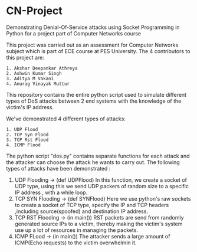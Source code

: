 # CN-Project



Demonstrating Denial-Of-Service attacks using Socket Programming in Python for a project part of Computer Networks course 

This project was carried out as an assessment for Computer Networks subject which is part of ECE course at PES University.
The 4 contributors to this project are:

    1. Akshar Deepankar Athreya
    2. Ashwin Kumar Singh
    3. Aditya M Vakani
    4. Anurag Vinayak Muttur

This repository contains the entire python script used to simulate different types of DoS attacks between 2 end systems with the knowledge of the victim's IP address.

We've demonstrated 4 different types of attacks:

    1. UDP Flood
    2. TCP Syn Flood
    3. TCP Rst Flood
    4. ICMP Flood 
    
The python script "dos.py" contains separate functions for each attack and the attacker can choose the attack he wants to carry out.
The following types of attacks have been demonstrated :


1. UDP Flooding -> (def UDPFlood)
    In this function, we create a socket of UDP type, using this we send UDP packers of random size to a specific IP address , with
    a while loop.
2. TCP SYN Flooding -> (def SYNFlood)
    Here we use python's raw sockets to create a socket of TCP type, specify the IP and TCP headers ,including source(spoofed) and
    destination IP address.
3. TCP RST Flooding -> (in main())
    RST packets are send from randomly generated source IPs to a victim, thereby making the victim's system use up a lot of 
    resources in managing the packets.
4. ICMP FLood -> (in main())
    The attacker sends a large amount of ICMP(Echo requests) to the victim overwhelmin it.
